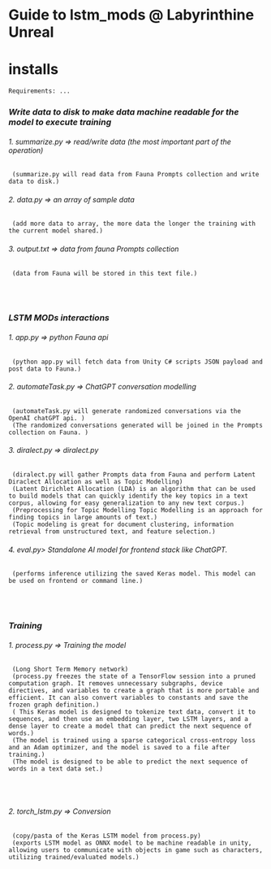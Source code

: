 # Guide to lstm_mods @ Labyrinthine Unreal

# installs

```python3.7.7
Requirements: ...
```
 ### <p>  *Write data to disk to make data machine readable for the model to execute training* </p>

###### 1. summarize.py => read/write data (the most important part of the operation)
     (summarize.py will read data from Fauna Prompts collection and write data to disk.) 
     
###### 2. data.py => an array of sample data
     (add more data to array, the more data the longer the training with the current model shared.)

###### 3. output.txt =>  data from fauna Prompts collection
     (data from Fauna will be stored in this text file.)
     

<br> <br>
 ### <p>  *LSTM MODs interactions* </p>

###### 1. app.py => python Fauna api
     (python app.py will fetch data from Unity C# scripts JSON payload and post data to Fauna.)
     

###### 2. automateTask.py => ChatGPT conversation modelling
     (automateTask.py will generate randomized conversations via the OpenAI chatGPT api. )
     (The randomized conversations generated will be joined in the Prompts collection on Fauna. )


###### 3. diralect.py => diralect.py
     (diralect.py will gather Prompts data from Fauna and perform Latent Diraclect Allocation as well as Topic Modelling)
     (Latent Dirichlet Allocation (LDA) is an algorithm that can be used to build models that can quickly identify the key topics in a text corpus, allowing for easy generalization to any new text corpus.)
     (Preprocessing for Topic Modelling Topic Modelling is an approach for finding topics in large amounts of text.)
     (Topic modeling is great for document clustering, information retrieval from unstructured text, and feature selection.)
     
     
###### 4. eval.py> Standalone AI model for frontend stack like ChatGPT.
     (performs inference utilizing the saved Keras model. This model can be used on frontend or command line.)

<br> <br>

     
 ### <p>  *Training* </p>

###### 1. process.py => Training the model
     (Long Short Term Memory network)
     (process.py freezes the state of a TensorFlow session into a pruned computation graph. It removes unnecessary subgraphs, device directives, and variables to create a graph that is more portable and efficient. It can also convert variables to constants and save the frozen graph definition.)
     ( This Keras model is designed to tokenize text data, convert it to sequences, and then use an embedding layer, two LSTM layers, and a dense layer to create a model that can predict the next sequence of words.)
     (The model is trained using a sparse categorical cross-entropy loss and an Adam optimizer, and the model is saved to a file after training.)
     (The model is designed to be able to predict the next sequence of words in a text data set.)
<br><br>
     

###### 2. torch_lstm.py => Conversion
     (copy/pasta of the Keras LSTM model from process.py) 
     (exports LSTM model as ONNX model to be machine readable in unity, allowing users to communicate with objects in game such as characters, utilizing trained/evaluated models.) 









